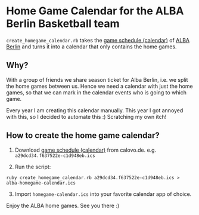 # Home Game Calendar for the ALBA Berlin Basketball team

`create_homegame_calendar.rb` takes the [game schedule (calendar)](https://calovo.de/f/albaberlin/spielplan) of [ALBA Berlin](https://www.albaberlin.de/spielplan/) and turns it into a calendar that only contains the home games.

## Why?

With a group of friends we share season ticket for Alba Berlin, i.e. we split the home games between us. Hence we need a calendar with just the home games, so that we can mark in the calendar events who is going to which game.

Every year I am creating this calendar manually. This year I got annoyed with this, so I decided to automate this :) Scratching my own itch!

## How to create the home game calendar?

1. Download [game schedule (calendar)](https://calovo.de/f/albaberlin/spielplan) from calovo.de.
e.g. `a29dcd34.f637522e-c1d948eb.ics`

2. Run the script:

```
ruby create_homegame_calendar.rb a29dcd34.f637522e-c1d948eb.ics > alba-homegame-calendar.ics
```

3. Import `homegame-calendar.ics` into your favorite calendar app of choice.

Enjoy the ALBA home games. See you there :)
